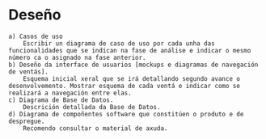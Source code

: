 # Deseño

    a) Casos de uso 
        Escribir un diagrama de caso de uso por cada unha das funcionalidades que se indican na fase de análise e indicar o mesmo número ca o asignado na fase anterior. 
    b) Deseño da interface de usuarios [mockups e diagramas de navegación de ventás]. 
        Esquema inicial xeral que se irá detallando segundo avance o desenvolvemento. Mostrar esquema de cada ventá e indicar como se realizará a navegación entre elas.
    c) Diagrama de Base de Datos. 
        Descrición detallada da Base de Datos.
    d) Diagrama de compoñentes software que constitúen o produto e de despregue. 
        Recomendo consultar o material de axuda.
